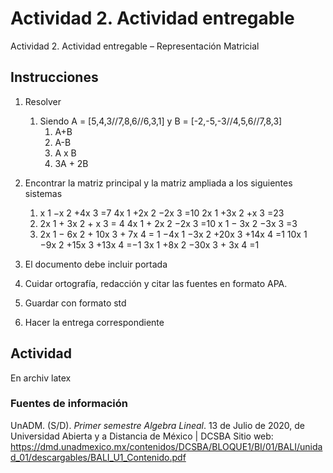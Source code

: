 # Actividad 2. Actividad entregable
Actividad 2. Actividad entregable – Representación Matricial

## Instrucciones
1. Resolver
	1. Siendo A = [5,4,3//7,8,6//6,3,1] y B = [-2,-5,-3//4,5,6//7,8,3]
		1. A+B
		2. A-B
		3. A x B
		4. 3A + 2B
2. Encontrar la matriz principal y la matriz ampliada a los siguientes sistemas
	1. x 1 −x 2 +4x 3 =7
	   4x 1 +2x 2 −2x 3 =10
	   2x 1 +3x 2 +x 3 =23
	2. 2x 1 + 3x 2 + x 3 = 4
	   4x 1 + 2x 2 −2x 3 =10
	   x 1 − 3x 2 −3x 3 =3
	3. 2x 1 − 6x 2 + 10x 3 + 7x 4 = 1
	   −4x 1 −3x 2 +20x 3 +14x 4 =1
	   10x 1 −9x 2 +15x 3 +13x 4 =−1
	   3x 1 +8x 2 −30x 3 + 3x 4 =1
	   
3. El documento debe incluir portada
4. Cuidar ortografía, redacción y citar las fuentes en formato APA.
5. Guardar con formato std
6. Hacer la entrega correspondiente

## Actividad
En archiv latex

### Fuentes de información

UnADM. (S/D). _Primer semestre Algebra Lineal_. 13 de Julio de 2020, de Universidad Abierta y a Distancia de México | DCSBA Sitio web: https://dmd.unadmexico.mx/contenidos/DCSBA/BLOQUE1/BI/01/BALI/unidad_01/descargables/BALI_U1_Contenido.pdf


